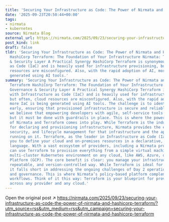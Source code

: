 ```yaml
---
title: 'Securing Your Infrastructure as Code: The Power of Nirmata and HashiCorp Terraform'
date: '2025-09-23T20:50:44+00:00'
tags:
- nirmata
- kubernetes
source: Nirmata Blog
external_url: https://nirmata.com/2025/09/23/securing-your-infrastructure-as-code-the-power-of-nirmata-and-hashicorp-terraform/?utm_source=rss&utm_medium=rss&utm_campaign=securing-your-infrastructure-as-code-the-power-of-nirmata-and-hashicorp-terraform
post_kind: link
draft: false
tldr: 'Securing Your Infrastructure as Code: The Power of Nirmata and HashiCorp Terraform
  HashiCorp Terraform: The Foundation of Your Infrastructure Nirmata: The Governance
  & Security Layer A Practical Synergy HashiCorp Terraform is synonymous with Infrastructure
  as Code (IaC) and is heavily used for infrastructure provisioning, but often, cloud
  resources are misconfigured. Also, with the rapid adoption of AI, more IaC is being
  generated using AI tools.'
summary: 'Securing Your Infrastructure as Code: The Power of Nirmata and HashiCorp
  Terraform HashiCorp Terraform: The Foundation of Your Infrastructure Nirmata: The
  Governance & Security Layer A Practical Synergy HashiCorp Terraform is synonymous
  with Infrastructure as Code (IaC) and is heavily used for infrastructure provisioning,
  but often, cloud resources are misconfigured. Also, with the rapid adoption of AI,
  more IaC is being generated using AI tools. The challenge is to identify misconfigurations
  early, ensuring that provisioned infrastructure is secure and reliable. At Nirmata,
  we believe that empowering developers with agile, self-service tools is crucial,
  but it must be done with guardrails in place. This is where the powerful combination
  of Nirmata and Terraform comes into play. While Terraform is the industry standard
  for declaring and provisioning infrastructure, Nirmata provides the essential governance,
  security, and lifecycle management for that infrastructure and the applications
  running on it. Terraform, as the leader in Infrastructure as Code (IaC), allows
  you to define your cloud and on-premises resources in a declarative, human-readable
  language. With a vast ecosystem of providers, including a Nirmata provider , you
  can use Terraform to provision everything from a simple virtual machine to a complex,
  multi-cluster Kubernetes environment on any cloud, like AWS, Azure, or Google Cloud
  Platform (GCP). The core benefit is clear: you manage your infrastructure in a predictable,
  repeatable, and version-controlled way. While Terraform is ideal for provisioning,
  it falls short in addressing the ongoing challenges of Day 2 operations, security,
  and governance. This is where Nirmata’s policy-based platform complements your Terraform
  workflows. Think of it this way: Terraform is your blueprint for provisioning infrastructure
  across any provider and any cloud.'
---
```

Open the original post ↗ https://nirmata.com/2025/09/23/securing-your-infrastructure-as-code-the-power-of-nirmata-and-hashicorp-terraform/?utm_source=rss&utm_medium=rss&utm_campaign=securing-your-infrastructure-as-code-the-power-of-nirmata-and-hashicorp-terraform
